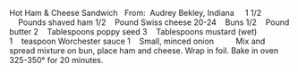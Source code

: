Hot Ham & Cheese Sandwich
 
From:  Audrey Bekley, Indiana
 
 
1 1/2     Pounds shaved ham
1/2    Pound Swiss cheese
20-24    Buns
1/2    Pound butter
2    Tablespoons poppy seed
3    Tablespoons mustard (wet)
1    teaspoon Worchester sauce
1    Small, minced onion
    
 
 
Mix and spread mixture on bun, place ham and cheese.
Wrap in foil.
Bake in oven 325-350° for 20 minutes.
 
